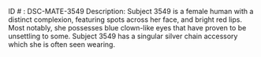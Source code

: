 ID # : DSC-MATE-3549
Description: Subject 3549 is a female human with a distinct complexion, featuring spots across her face, and bright red lips. Most notably, she possesses blue clown-like eyes that have proven to be unsettling to some. Subject 3549 has a singular silver chain accessory which she is often seen wearing.